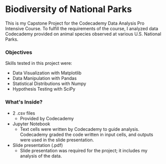 # Biodiversity of National Parks
This is my Capstone Project for the Codecademy Data Analysis Pro Intensive Course. To fulfill the requirements of the course, I analyzed data Codecademy provided on animal species observed at various U.S. National Parks.

### Objectives
Skills tested in this project were:
* Data Visualization with Matplotlib
* Data Manipulation with Pandas
* Statistical Distributions with Numpy
* Hypothesis Testing with SciPy

### What's Inside?
* 2 .csv files
  * Provided by Codecademy 
* Jupyter Notebook
  * Text cells were written by Codecademy to guide analysis. Codecademy graded the code written in input cells, and outputs were used in the slide presentation.
* Slide presentation (.pdf)
  * Slide presentation was required for the project; it includes my analysis of the data.
  
  
